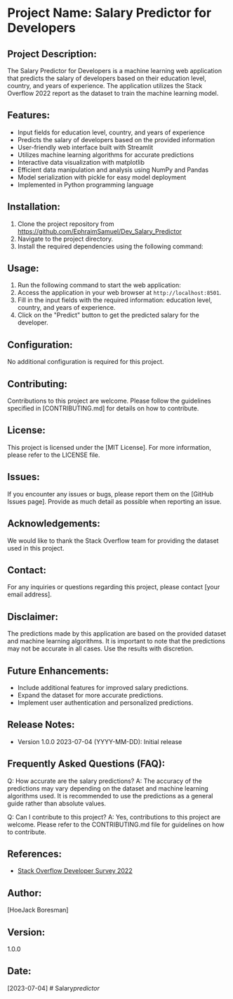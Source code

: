 # Project Name: Salary Predictor for Developers

## Project Description:
The Salary Predictor for Developers is a machine learning web application that predicts the salary of developers based on their education level, country, and years of experience. The application utilizes the Stack Overflow 2022 report as the dataset to train the machine learning model.

## Features:
- Input fields for education level, country, and years of experience
- Predicts the salary of developers based on the provided information
- User-friendly web interface built with Streamlit
- Utilizes machine learning algorithms for accurate predictions
- Interactive data visualization with matplotlib
- Efficient data manipulation and analysis using NumPy and Pandas
- Model serialization with pickle for easy model deployment
- Implemented in Python programming language

## Installation:
1. Clone the project repository from https://github.com/EphraimSamuel/Dev_Salary_Predictor
2. Navigate to the project directory.
3. Install the required dependencies using the following command:


## Usage:
1. Run the following command to start the web application:
2. Access the application in your web browser at `http://localhost:8501`.
3. Fill in the input fields with the required information: education level, country, and years of experience.
4. Click on the "Predict" button to get the predicted salary for the developer.

## Configuration:
No additional configuration is required for this project.

## Contributing:
Contributions to this project are welcome. Please follow the guidelines specified in [CONTRIBUTING.md] for details on how to contribute.

## License:
This project is licensed under the [MIT License]. For more information, please refer to the LICENSE file.

## Issues:
If you encounter any issues or bugs, please report them on the [GitHub Issues page]. Provide as much detail as possible when reporting an issue.

## Acknowledgements:
We would like to thank the Stack Overflow team for providing the dataset used in this project.

## Contact:
For any inquiries or questions regarding this project, please contact [your email address].

## Disclaimer:
The predictions made by this application are based on the provided dataset and machine learning algorithms. It is important to note that the predictions may not be accurate in all cases. Use the results with discretion.

## Future Enhancements:
- Include additional features for improved salary predictions.
- Expand the dataset for more accurate predictions.
- Implement user authentication and personalized predictions.

## Release Notes:
- Version 1.0.0 2023-07-04 (YYYY-MM-DD): Initial release

## Frequently Asked Questions (FAQ):
Q: How accurate are the salary predictions?
A: The accuracy of the predictions may vary depending on the dataset and machine learning algorithms used. It is recommended to use the predictions as a general guide rather than absolute values.

Q: Can I contribute to this project?
A: Yes, contributions to this project are welcome. Please refer to the CONTRIBUTING.md file for guidelines on how to contribute.

## References:
- [Stack Overflow Developer Survey 2022](https://insights.stackoverflow.com/survey)

## Author:
[HoeJack Boresman]

## Version:
1.0.0

## Date:
[2023-07-04]
#   S a l a r y _ p r e d i c t o r _  
 